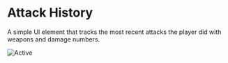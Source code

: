 # Attack History
A simple UI element that tracks the most recent attacks the player did with weapons and damage numbers.



![Active](https://github.com/user-attachments/assets/f56a0eb4-f3d8-466e-aeef-9dbd311b1001)
